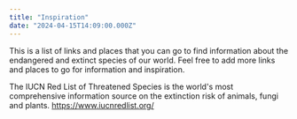 ```yaml
---
title: "Inspiration"
date: "2024-04-15T14:09:00.000Z"
---
```

This is a list of links and places that you can go to find information about the endangered and extinct species of our world. Feel free to add more links and places to go for information and inspiration.

The IUCN Red List of Threatened Species is the world's most comprehensive information source on the extinction risk of animals, fungi and plants.
https://www.iucnredlist.org/
